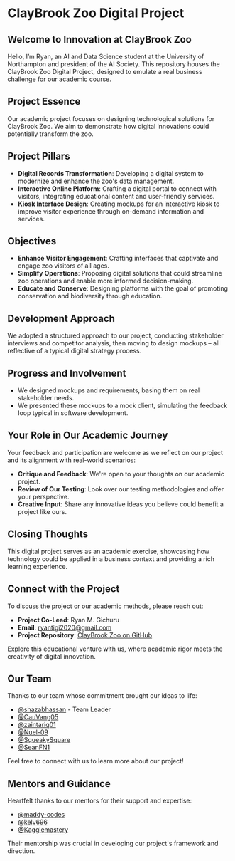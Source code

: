 # ClayBrook Zoo Digital Project

## Welcome to Innovation at ClayBrook Zoo
Hello, I’m Ryan, an AI and Data Science student at the University of Northampton and president of the AI Society. This repository houses the ClayBrook Zoo Digital Project, designed to emulate a real business challenge for our academic course.

## Project Essence
Our academic project focuses on designing technological solutions for ClayBrook Zoo. We aim to demonstrate how digital innovations could potentially transform the zoo.

## Project Pillars
- **Digital Records Transformation**: Developing a digital system to modernize and enhance the zoo's data management.
- **Interactive Online Platform**: Crafting a digital portal to connect with visitors, integrating educational content and user-friendly services.
- **Kiosk Interface Design**: Creating mockups for an interactive kiosk to improve visitor experience through on-demand information and services.

## Objectives
- **Enhance Visitor Engagement**: Crafting interfaces that captivate and engage zoo visitors of all ages.
- **Simplify Operations**: Proposing digital solutions that could streamline zoo operations and enable more informed decision-making.
- **Educate and Conserve**: Designing platforms with the goal of promoting conservation and biodiversity through education.

## Development Approach
We adopted a structured approach to our project, conducting stakeholder interviews and competitor analysis, then moving to design mockups – all reflective of a typical digital strategy process.

## Progress and Involvement
- We designed mockups and requirements, basing them on real stakeholder needs.
- We presented these mockups to a mock client, simulating the feedback loop typical in software development.

## Your Role in Our Academic Journey
Your feedback and participation are welcome as we reflect on our project and its alignment with real-world scenarios:
- **Critique and Feedback**: We're open to your thoughts on our academic project.
- **Review of Our Testing**: Look over our testing methodologies and offer your perspective.
- **Creative Input**: Share any innovative ideas you believe could benefit a project like ours.

## Closing Thoughts
This digital project serves as an academic exercise, showcasing how technology could be applied in a business context and providing a rich learning experience.

## Connect with the Project
To discuss the project or our academic methods, please reach out:
- **Project Co-Lead**: Ryan M. Gichuru
- **Email**: ryantigi2020@gmail.com
- **Project Repository**: [ClayBrook Zoo on GitHub](https://github.com/ryantigi254/ClayBrook-Zoo)

Explore this educational venture with us, where academic rigor meets the creativity of digital innovation.

## Our Team
Thanks to our team whose commitment brought our ideas to life:
- [@shazabhassan](https://github.com/shazabhassan) - Team Leader
- [@CauVang05](https://github.com/CauVang05)
- [@zaintariq01](https://github.com/zaintariq01)
- [@Nuel-09](https://github.com/Nuel-09)
- [@SqueakySquare](https://github.com/SqueakySquare)
- [@SeanFN1](https://github.com/SeanFN1)

Feel free to connect with us to learn more about our project!

## Mentors and Guidance
Heartfelt thanks to our mentors for their support and expertise:
- [@maddy-codes](https://github.com/maddy-codes)
- [@kelv696](https://github.com/kelv696)
- [@Kagglemastery](https://github.com/Kagglemastery)

Their mentorship was crucial in developing our project's framework and direction.
